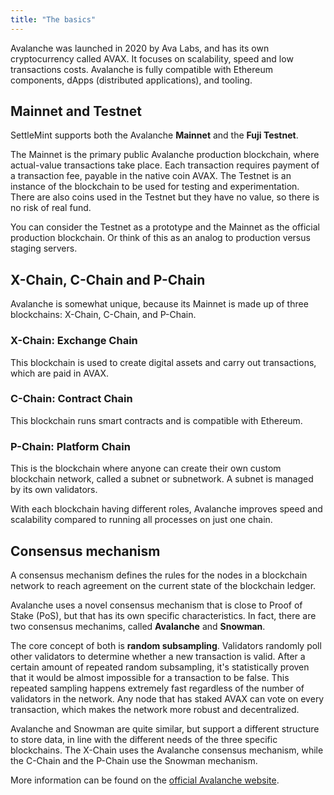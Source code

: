 ```yaml
---
title: "The basics"
---
```


Avalanche was launched in 2020 by Ava Labs, and has its own cryptocurrency called AVAX. It focuses on scalability, speed and low transactions costs. Avalanche is fully compatible with Ethereum components, dApps (distributed applications), and tooling.

## Mainnet and Testnet

SettleMint supports both the Avalanche **Mainnet** and the **Fuji Testnet**.

The Mainnet is the primary public Avalanche production blockchain, where actual-value transactions take place. Each transaction requires payment of a transaction fee, payable in the native coin AVAX. The Testnet is an instance of the blockchain to be used for testing and experimentation. There are also coins used in the Testnet but they have no value, so there is no risk of real fund.

You can consider the Testnet as a prototype and the Mainnet as the official production blockchain. Or think of this as an analog to production versus staging servers.

## X-Chain, C-Chain and P-Chain

Avalanche is somewhat unique, because its Mainnet is made up of three blockchains: X-Chain, C-Chain, and P-Chain.

### X-Chain: Exchange Chain

This blockchain is used to create digital assets and carry out transactions, which are paid in AVAX.

### C-Chain: Contract Chain

This blockchain runs smart contracts and is compatible with Ethereum.

### P-Chain: Platform Chain

This is the blockchain where anyone can create their own custom blockchain network, called a subnet or subnetwork. A subnet is managed by its own validators.

With each blockchain having different roles, Avalanche improves speed and scalability compared to running all processes on just one chain.

## Consensus mechanism

A consensus mechanism defines the rules for the nodes in a blockchain network to reach agreement on the current state of the blockchain ledger.

Avalanche uses a novel consensus mechanism that is close to Proof of Stake (PoS), but that has its own specific characteristics. In fact, there are two consensus mechanims, called **Avalanche** and **Snowman**.

The core concept of both is **random subsampling**. Validators randomly poll other validators to determine whether a new transaction is valid. After a certain amount of repeated random subsampling, it's statistically proven that it would be almost impossible for a transaction to be false. This repeated sampling happens extremely fast regardless of the number of validators in the network. Any node that has staked AVAX can vote on every transaction, which makes the network more robust and decentralized.

Avalanche and Snowman are quite similar, but support a different structure to store data, in line with the different needs of the three specific blockchains. The X-Chain uses the Avalanche consensus mechanism, while the C-Chain and the P-Chain use the Snowman mechanism.

More information can be found on the [official Avalanche website](https://docs.avax.network).
